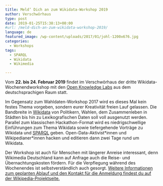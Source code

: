 ```yaml
---
title: Meld‘ Dich an zum Wikidata-Workshop 2019
author: Verschwörhaus
type: post
date: 2019-01-25T15:38:13+00:00
#url: /meld-dich-an-zum-wikidata-workshop-2019/
language: de
featured_image: /wp-content/uploads/2017/01/johl-1200x676.jpg
categories:
  - Workshops
tags:
  - SPARQL
  - Wikidata
  - Wikimedia

---
```

Vom **22. bis 24. Februar 2019** findet im Verschwörhaus der dritte Wikidata-Wochenendworkshop mit den [Open Knowledge Labs][1] aus dem deutschsprachigen Raum statt.

Im Gegensatz zum Wahldaten-Workshop 2017 wird es dieses Mal kein festes Thema vorgeben, sondern eurer Kreativität freien Lauf gelassen. Die Bandbreite in [Wikidata][2] von Politikern, Wahlen, dem Zusammenleben in Städten bis hin zu Lexikografischen Daten soll voll ausgenutzt werden. Parallel zum klassischen Hackathon-Format wird es niedrigschwellige Einführungen zum Thema Wikidata sowie tiefergehende Vorträge zu Wikidata und [SPARQL][3] geben. Open-Data-Aktivist\*innen und Wikipedianer\*innen hacken und editieren dann zwei Tage rund um Wikidata. 

Der Workshop ist auch für Menschen mit längerer Anreise interessant, denn Wikimedia Deutschland kann auf Anfrage auch die Reise- und Übernachtungskosten fördern. Für die Verpflegung während des Wochenendes ist selbstverständlich auch gesorgt. [Weitere Informationen zum geplanten Ablauf und den Kontakt für die Anmeldung findest du auf der Wikipedia-Projektseite.][4]

 [1]: https://codefor.de/
 [2]: https://www.wikidata.org/wiki/Wikidata:Main_Page
 [3]: https://de.wikipedia.org/wiki/SPARQL
 [4]: https://de.wikipedia.org/wiki/Wikipedia:Wikidata-Workshop-Ulm-2019
